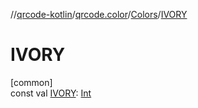 //[qrcode-kotlin](../../../index.md)/[qrcode.color](../index.md)/[Colors](index.md)/[IVORY](-i-v-o-r-y.md)

# IVORY

[common]\
const val [IVORY](-i-v-o-r-y.md): [Int](https://kotlinlang.org/api/latest/jvm/stdlib/kotlin-stdlib/kotlin/-int/index.html)

